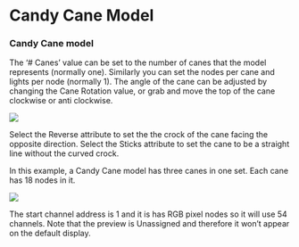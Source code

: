 # Candy Cane Model

### **Candy Cane model**

The ‘\# Canes’ value can be set to the number of canes that the model represents \(normally one\).  Similarly you can set the nodes per cane and lights per node \(normally 1\). The angle of the cane can be adjusted by changing the Cane Rotation value, or grab and move the top of the cane clockwise or anti clockwise.

![](https://lh3.googleusercontent.com/mxfVCN-iHZ_SPs23An5MX5ToeAZiXXoNJq5CahBALRLfqlGWVHBPsJp_rsJ-n2wn7W9K8Kw3ow13arOziNkwgavc3uM3m_M2mUYp2hl1RlhbXDKaTxuNb91qMZXunIYiwfHtlwc0)

Select the Reverse attribute to set the the crock of the cane facing the opposite direction.  Select the Sticks attribute to set the cane to be a straight line without the curved crock.

In this example, a Candy Cane model has three canes in one set. Each cane has 18 nodes in it.

![](https://lh5.googleusercontent.com/X5DMF3WF3MGrnZsml_bT_mCUY8OZvFwAyaEpHpbZG6hP3X5VC5kzP8ISCtJlWSmua5Se_qWPUMZSmYIcZ_-SwnlMflYXjdWYE7YyArO5iNzUwad7pSYgwPCCRufvPbWroBLsdgms)

The start channel address is 1 and it is has  RGB pixel nodes so it will use 54 channels. Note that the preview is Unassigned and therefore it won’t appear on the default display.

